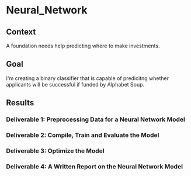 # Neural_Network

## Context
A foundation needs help predicting where to make investments. 
## Goal
I'm creating a binary classifier that is capable of predicitng whether applicants will be successful if funded by Alphabet Soup. 

## Results


### Deliverable 1: Preprocessing Data for a Neural Network Model

### Deliverable 2: Compile, Train and Evaluate the Model

### Deliverable 3: Optimize the Model

### Deliverable 4: A Written Report on the Neural Network Model
